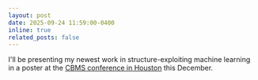 ```yaml
---
layout: post
date: 2025-09-24 11:59:00-0400
inline: true
related_posts: false
---
```


I'll be presenting my newest work in structure-exploiting machine learning in a
poster at the [CBMS conference in
Houston](https://www.math.uh.edu/cbms-amml/index.shtml) this December.

